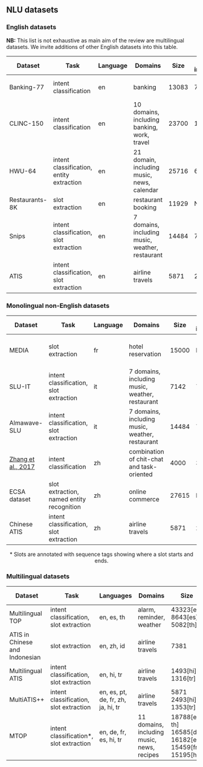 ## NLU datasets

### English datasets

**NB:** This list is not exhaustive as main aim of the review are multilingual datasets.  We invite additions of other English datasets into this table.

| Dataset       | Task                                     | Language | Domains                                            | Size  | N intents | N slots | Paper | Link |
|---------------|------------------------------------------|----------|----------------------------------------------------|-------|-----------|---------|-------|------|
| Banking-77    | intent classification                    | en       | banking                                            | 13083 | 77        | N/A     |   [Casanueva et al., 2020](https://arxiv.org/abs/2003.04807)    |  [Dataset](https://github.com/PolyAI-LDN/task-specific-datasets/tree/master/banking_data)    |
| CLINC-150     | intent classification                    | en       | 10 domains, including banking, work, travel        | 23700 | 150       | N/A     |    [Larson et al., 2019](https://arxiv.org/abs/1909.02027)   |  [Dataset](https://github.com/clinc/oos-eval)    |
| HWU-64        | intent classification, entity extraction | en       | 21 domain,  including  music, news, calendar       | 25716 | 64        | 54      |   [Liu et al., 2019](https://arxiv.org/pdf/1903.05566.pdf)    |   [Dataset](https://github.com/xliuhw/NLU-Evaluation-Data)   |
| Restaurants-8K | slot extraction                          | en       | restaurant booking                                 | 11929 | N/A       | 5       |    [Coope et al., 2020](https://arxiv.org/abs/2005.08866)   |   [Dataset](https://github.com/PolyAI-LDN/task-specific-datasets/tree/master/span_extraction/restaurant8k)   |
| Snips         | intent classification, slot extraction   | en       | 7 domains,  including  music, weather,  restaurant | 14484 | 7         | 39      |  [Coucke et al., 2018](https://arxiv.org/abs/1805.10190)     |   [Dataset](https://github.com/sonos/nlu-benchmark)   |
| ATIS          | intent classification, slot extraction   | en       | airline travels                                    | 5871  | 21        | 120     |   [Price, 1990](https://www.aclweb.org/anthology/H90-1020.pdf)    |       |


### Monolingual non-English datasets

| Dataset      | Task                                       | Language | Domains                                           | Size  | # intents | # slots | Paper | Link |
|--------------|--------------------------------------------|----------|---------------------------------------------------|-------|-----------|---------|-------|------|
| MEDIA        | slot extraction                            | fr       | hotel  reservation                                | 15000 | N/A       | 83      |    [Bonneau-Maynard et al., 2005](https://www.isca-speech.org/archive/archive_papers/interspeech_2005/i05_3457.pdf)   |      |
| SLU-IT       | intent classification, slot extraction     | it       | 7 domains,  including  music, weather, restaurant | 7142  | 7         | 39      |   [Castellucci et al., 2019](https://arxiv.org/abs/1907.02884)    |      |
| Almawave-SLU | intent classification,  slot extraction    | it       | 7 domains,  including  music, weather, restaurant | 14484 | 7         | 39      |    [Bellomaria et al., 2019](https://arxiv.org/abs/1907.07526)   |   Available by email to authors   |
|      [Zhang et al., 2017](https://arxiv.org/abs/1709.10217)        | intent classification                      | zh       | combination of chit-chat and task-oriented        | 4000  | 31        | N/A     |   [Zhang et al., 2017](https://arxiv.org/abs/1709.10217)    |  [Dataset](https://github.com/WindInWillows/SMP2018-ECDT-TASK1)    |
| ECSA dataset | slot extraction,  named entity recognition | zh       | online commerce                                   | 27615 | N/A       | N/A*    |   [Gong et al., 2019](https://arxiv.org/abs/1803.11326)    |   [Dataset](https://drive.google.com/drive/folders/1wRR4oCmYumA7TXMcQtQxvT8vaJIZMus-)   |
| Chinese ATIS | intent classification, slot extraction     | zh       | airline travels                                   | 5871  | 21        | 120     |   [He et al., 2013](https://ieeexplore.ieee.org/abstract/document/6639292)    |      |

<div align="center">* Slots are annotated with sequence tags showing where a slot starts and ends.</div>

### Multilingual datasets

| Dataset                         | Task                                    | Languages                          | Domains                                       | Size                                                       | # intents                                    | # slots                                          | Paper | Link |
|---------------------------------|-----------------------------------------|------------------------------------|-----------------------------------------------|------------------------------------------------------------|----------------------------------------------|--------------------------------------------------|-------|------|
| Multilingual TOP                | intent classification, slot extraction  | en, es, th                         | alarm, reminder, weather                      | 43323[en]<br>8643[es]<br>5082[th]                             | 12                                           | 11                                               |  [Schuster et al., 2019](https://arxiv.org/abs/1810.13327)     |  [Dataset](https://fb.me/multilingual_task_oriented_data)    |
| ATIS in Chinese  and Indonesian | slot extraction                         | en, zh, id                         | airline travels                               | 7381                                                       | N/A                                          | 120**                                            |       |      |
| Multilingual ATIS               | intent classification, slot extraction  | en, hi, tr                         | airline travels                               | 1493[hi]<br>1316[tr]                                        | 21                                           | 120                                              |       |      |
| MultiATIS++                     | intent classification, slot extraction  | en, es, pt, <br>de, fr, zh, <br>ja, hi, tr | airline travels                               | 5871<br> 2493[hi] <br>1353[tr]     | 18<br> 17[hi,\ttr] | 84<br>75[hi] <br>71[tr] |       |      |
| MTOP                            | intent classification*, slot extraction | en, de, fr,<br>es, hi, tr             | 11 domains,<br>  including<br>  music, news,<br>  recipes | 18788[en, th]<br>16585[de]<br>16182[es]<br>15459[fr]<br>15195[hi] | 117                                          | 78                                               |       |      |

